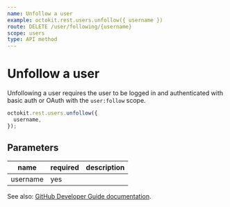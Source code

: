```yaml
---
name: Unfollow a user
example: octokit.rest.users.unfollow({ username })
route: DELETE /user/following/{username}
scope: users
type: API method
---
```


# Unfollow a user

Unfollowing a user requires the user to be logged in and authenticated with basic auth or OAuth with the `user:follow` scope.

```js
octokit.rest.users.unfollow({
  username,
});
```

## Parameters

<table>
  <thead>
    <tr>
      <th>name</th>
      <th>required</th>
      <th>description</th>
    </tr>
  </thead>
  <tbody>
    <tr><td>username</td><td>yes</td><td>

</td></tr>
  </tbody>
</table>

See also: [GitHub Developer Guide documentation](https://docs.github.com/rest/reference/users#unfollow-a-user).
